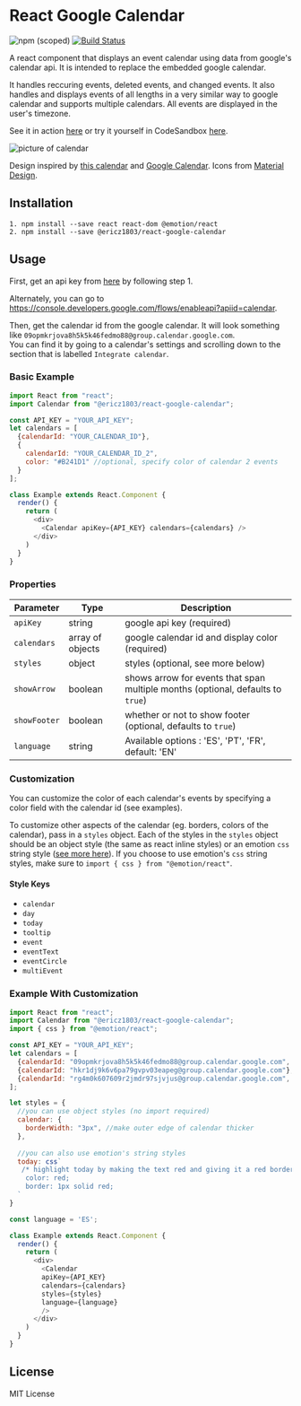 # React Google Calendar

![npm (scoped)](https://img.shields.io/npm/v/@ericz1803/react-google-calendar) [![Build Status](https://travis-ci.com/ericz1803/react-google-calendar.svg?token=kgRjisW2saVwCyBzYyN5&branch=master)](https://travis-ci.com/ericz1803/react-google-calendar)   
  
A react component that displays an event calendar using data from google's calendar api. It is intended to replace the embedded google calendar.

It handles reccuring events, deleted events, and changed events. It also handles and displays events of all lengths in a very similar way to google calendar and supports multiple calendars. All events are displayed in the user's timezone.

See it in action [here](https://ericz1803.github.io/react-test-calendar/) or try it yourself in CodeSandbox [here](https://codesandbox.io/s/kind-davinci-12qze).

![picture of calendar](example.png)

Design inspired by [this calendar](https://codepen.io/knyttneve/pen/QVqyNg) and [Google Calendar](https://www.google.com/calendar). Icons from [Material Design](https://material.io/resources/icons/?style=baseline).

## Installation

```
1. npm install --save react react-dom @emotion/react
2. npm install --save @ericz1803/react-google-calendar
```

## Usage

First, get an api key from [here](https://developers.google.com/calendar/quickstart/js) by following step 1.

Alternately, you can go to https://console.developers.google.com/flows/enableapi?apiid=calendar.

Then, get the calendar id from the google calendar. It will look something like `09opmkrjova8h5k5k46fedmo88@group.calendar.google.com`.   
You can find it by going to a calendar's settings and scrolling down to the section that is labelled `Integrate calendar`.

### Basic Example

```js
import React from "react";
import Calendar from "@ericz1803/react-google-calendar";

const API_KEY = "YOUR_API_KEY";
let calendars = [
  {calendarId: "YOUR_CALENDAR_ID"},
  {
    calendarId: "YOUR_CALENDAR_ID_2",
    color: "#B241D1" //optional, specify color of calendar 2 events
  }
];

class Example extends React.Component {
  render() {
    return (
      <div>
        <Calendar apiKey={API_KEY} calendars={calendars} />
      </div>
    )
  }
}
```

### Properties
| Parameter     | Type             | Description                                                                     |
|---------------|------------------|---------------------------------------------------------------------------------|
| `apiKey`      | string           | google api key (required)                                                       |
| `calendars`   | array of objects | google calendar id and display color (required)                                 |
| `styles`      | object           | styles (optional, see more below)                                               |
| `showArrow`   | boolean          | shows arrow for events that span multiple months (optional, defaults to `true`) |
| `showFooter`  | boolean          | whether or not to show footer (optional, defaults to `true`)                    |
| `language`    | string           | Available options : 'ES', 'PT', 'FR', default: 'EN'                             |

### Customization

You can customize the color of each calendar's events by specifying a color field with the calendar id (see examples).

To customize other aspects of the calendar (eg. borders, colors of the calendar), pass in a `styles` object. Each of the styles in the `styles` object should be an object style (the same as react inline styles) or an emotion `css` string style ([see more here](https://emotion.sh/docs/css-prop)). If you choose to use emotion's `css` string styles, make sure to `import { css } from "@emotion/react"`.

#### Style Keys
- `calendar`
- `day`
- `today`
- `tooltip`
- `event`
- `eventText`
- `eventCircle`
- `multiEvent`

### Example With Customization

```js
import React from "react";
import Calendar from "@ericz1803/react-google-calendar";
import { css } from "@emotion/react";

const API_KEY = "YOUR_API_KEY";
let calendars = [
  {calendarId: "09opmkrjova8h5k5k46fedmo88@group.calendar.google.com", color: "#B241D1"}, //add a color field to specify the color of a calendar
  {calendarId: "hkr1dj9k6v6pa79gvpv03eapeg@group.calendar.google.com"}, //without a specified color, it defaults to blue (#4786ff)
  {calendarId: "rg4m0k607609r2jmdr97sjvjus@group.calendar.google.com", color: "rgb(63, 191, 63)"} //accepts hex and rgb strings (doesn't work with color names)
];

let styles = {
  //you can use object styles (no import required)
  calendar: {
    borderWidth: "3px", //make outer edge of calendar thicker
  },
  
  //you can also use emotion's string styles
  today: css`
   /* highlight today by making the text red and giving it a red border */
    color: red;
    border: 1px solid red;
  `
}

const language = 'ES';

class Example extends React.Component {
  render() {
    return (
      <div>
        <Calendar 
        apiKey={API_KEY} 
        calendars={calendars} 
        styles={styles} 
        language={language}
        />
      </div>
    )
  }
}
```

## License
MIT License
